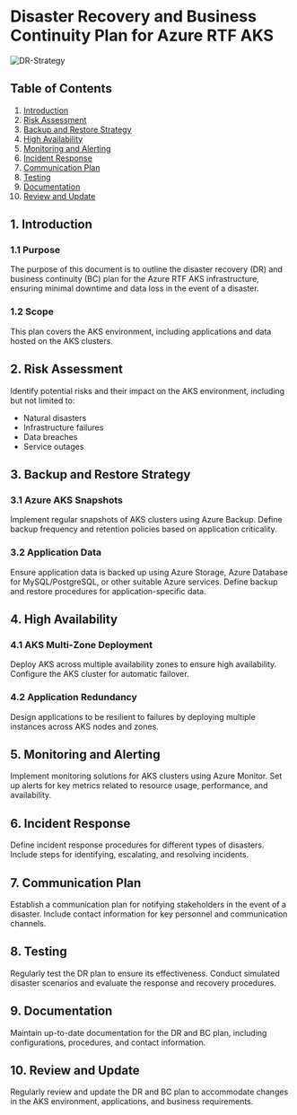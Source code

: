 # Disaster Recovery and Business Continuity Plan for Azure RTF AKS

![DR-Strategy](https://d2908q01vomqb2.cloudfront.net/fc074d501302eb2b93e2554793fcaf50b3bf7291/2021/05/13/Figure-1.-DR-strategies.png)

## Table of Contents
1. [Introduction](#introduction)
2. [Risk Assessment](#risk-assessment)
3. [Backup and Restore Strategy](#backup-and-restore-strategy)
4. [High Availability](#high-availability)
5. [Monitoring and Alerting](#monitoring-and-alerting)
6. [Incident Response](#incident-response)
7. [Communication Plan](#communication-plan)
8. [Testing](#testing)
9. [Documentation](#documentation)
10. [Review and Update](#review-and-update)

## 1. Introduction

### 1.1 Purpose
The purpose of this document is to outline the disaster recovery (DR) and business continuity (BC) plan for the Azure RTF AKS infrastructure, ensuring minimal downtime and data loss in the event of a disaster.

### 1.2 Scope
This plan covers the AKS environment, including applications and data hosted on the AKS clusters.

## 2. Risk Assessment

Identify potential risks and their impact on the AKS environment, including but not limited to:

- Natural disasters
- Infrastructure failures
- Data breaches
- Service outages

## 3. Backup and Restore Strategy

### 3.1 Azure AKS Snapshots
Implement regular snapshots of AKS clusters using Azure Backup. Define backup frequency and retention policies based on application criticality.

### 3.2 Application Data
Ensure application data is backed up using Azure Storage, Azure Database for MySQL/PostgreSQL, or other suitable Azure services. Define backup and restore procedures for application-specific data.

## 4. High Availability

### 4.1 AKS Multi-Zone Deployment
Deploy AKS across multiple availability zones to ensure high availability. Configure the AKS cluster for automatic failover.

### 4.2 Application Redundancy
Design applications to be resilient to failures by deploying multiple instances across AKS nodes and zones.

## 5. Monitoring and Alerting

Implement monitoring solutions for AKS clusters using Azure Monitor. Set up alerts for key metrics related to resource usage, performance, and availability.

## 6. Incident Response

Define incident response procedures for different types of disasters. Include steps for identifying, escalating, and resolving incidents.

## 7. Communication Plan

Establish a communication plan for notifying stakeholders in the event of a disaster. Include contact information for key personnel and communication channels.

## 8. Testing

Regularly test the DR plan to ensure its effectiveness. Conduct simulated disaster scenarios and evaluate the response and recovery procedures.

## 9. Documentation

Maintain up-to-date documentation for the DR and BC plan, including configurations, procedures, and contact information.

## 10. Review and Update

Regularly review and update the DR and BC plan to accommodate changes in the AKS environment, applications, and business requirements.
